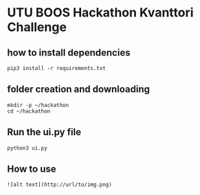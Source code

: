 # UTU BOOS Hackathon Kvanttori Challenge
## how to install dependencies
    pip3 install -r requirements.txt
## folder creation and downloading 
    mkdir -p ~/hackathon
    cd ~/hackathon
## Run the ui.py file 
    python3 ui.py
## How to use
    ![alt text](http://url/to/img.png)
